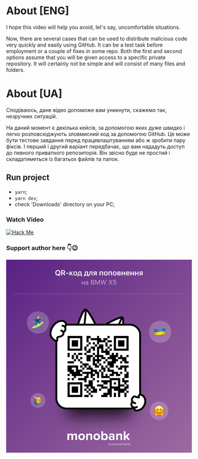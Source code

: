 # About [ENG]

I hope this video will help you avoid, let's say, uncomfortable situations.

Now, there are several cases that can be used to distribute malicious code very quickly and easily using GitHub. It can be a test task before employment or a couple of fixes in some repo. Both the first and second options assume that you will be given access to a specific private repository. It will certainly not be simple and will consist of many files and folders.

# About [UA]

Сподіваюсь, дане відео допоможе вам уникнути, скажемо так, незручних ситуацій.

На даний момент є декілька кейсів, за допомогою яких дуже швидко і легко розповсюджують зловмисний код за допомогою GitHub. Це може бути тестове завдання перед працевлаштуванням або ж зробити пару фіксів. І перший і другий варіант передбачає, що вам нададуть доступ до певного приватного репозиторія. Він звісно буде не простий і складатиметься із багатьох файлів та папок.

## Run project
- `yarn`;
- `yarn dev`;
- check 'Downloads' directory on your PC;

### Watch Video

[![Hack Me](https://img.youtube.com/vi/g7G8hsoF3hA/0.jpg)](https://youtu.be/g7G8hsoF3hA)

### Support author here 👇😉

![Support Author](./assets//img/IMG_2260.JPG)